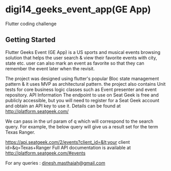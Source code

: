 # digi14_geeks_event_app(GE App)

Flutter coding challenge

## Getting Started

Flutter Geeks Event (GE App) is a US sports and musical events browsing solution that helps the user search & view their favorite events
with city, state etc. user can also mark an event as favorite so that they can remember the event later when the revisit.

The project was designed using flutter's popular Bloc state management pattern & it uses MVP as architectural pattern. the project also contains Unit tests for core business logic classes
such as Event presenter and event repository.
API Information
The endpoint to use on Seat Geek is free and publicly accessible, but you will need to
register for a Seat Geek account and obtain an API key to use it. Details can be found at
http://platform.seatgeek.com/

We can pass in the url param of q which will correspond to the search query. For example,
the below query will give us a result set for the term Texas Ranger.

https://api.seatgeek.com/2/events?client_id=&lt;your client id&gt;&amp;q=Texas+Ranger
Full API documentation is available at http://platform.seatgeek.com/#events

For any  queries : dinesh.masthaiah@gmail.com